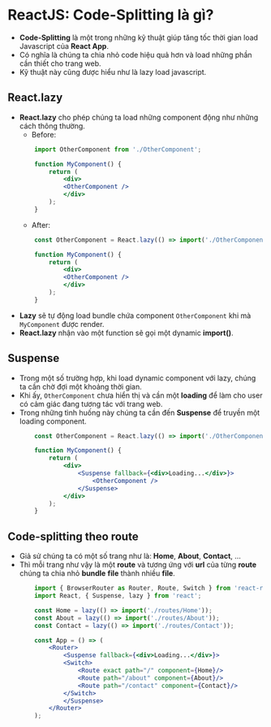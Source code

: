 # ReactJS: Code-Splitting là gì?

- **Code-Splitting** là một trong những kỹ thuật giúp tăng tốc thời gian load Javascript của **React App**.
- Có nghĩa là chúng ta chia nhỏ code hiệu quả hơn và load những phần cần thiết cho trang web.
- Kỹ thuật này cũng được hiểu như là lazy load javascript.

## React.lazy
- **React.lazy** cho phép chúng ta load những component động như những cách thông thường.
    - Before:
    ```jsx
        import OtherComponent from './OtherComponent';

        function MyComponent() {
            return (
                <div>
                <OtherComponent />
                </div>
            );
        }
    ```
    - After:
    ```jsx
        const OtherComponent = React.lazy(() => import('./OtherComponent'));

        function MyComponent() {
            return (
                <div>
                <OtherComponent />
                </div>
            );
        }
    ```
- **Lazy** sẽ tự động load bundle chứa component `OtherComponent` khi mà `MyComponent` được render.
- **React.lazy** nhận vào một function sẽ gọi một dynamic **import()**.

## Suspense
- Trong một số trường hợp, khi load dynamic component với lazy, chúng ta cần chờ đợi một khoảng thời gian.
- Khi ấy, `OtherComponent` chưa hiển thị và cần một **loading** để làm cho user có cảm giác đang tương tác với trang web.
- Trong những tình huống này chúng ta cần đến **Suspense** để truyền một loading component.
    ```jsx
        const OtherComponent = React.lazy(() => import('./OtherComponent'));

        function MyComponent() {
            return (
                <div>
                    <Suspense fallback={<div>Loading...</div>}>
                        <OtherComponent />
                    </Suspense>
                </div>
            );
        }
    ```
## Code-splitting theo route
- Giả sử chúng ta có một số trang như là: **Home**, **About**, **Contact**, …
- Thì mỗi trang như vậy là một **route** và tương ứng với **url** của từng **route** chúng ta chia nhỏ **bundle** **file** thành nhiều **file**.
    ```jsx
        import { BrowserRouter as Router, Route, Switch } from 'react-router-dom';
        import React, { Suspense, lazy } from 'react';

        const Home = lazy(() => import('./routes/Home'));
        const About = lazy(() => import('./routes/About'));
        const Contact = lazy(() => import('./routes/Contact'));

        const App = () => (
            <Router>
                <Suspense fallback={<div>Loading...</div>}>
                <Switch>
                    <Route exact path="/" component={Home}/>
                    <Route path="/about" component={About}/>
                    <Route path="/contact" component={Contact}/>
                </Switch>
                </Suspense>
            </Router>
        );
    ```
